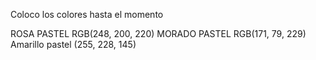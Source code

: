 Coloco los colores hasta el momento

ROSA PASTEL RGB(248, 200, 220)
MORADO PASTEL RGB(171, 79, 229)
Amarillo pastel (255, 228, 145)
